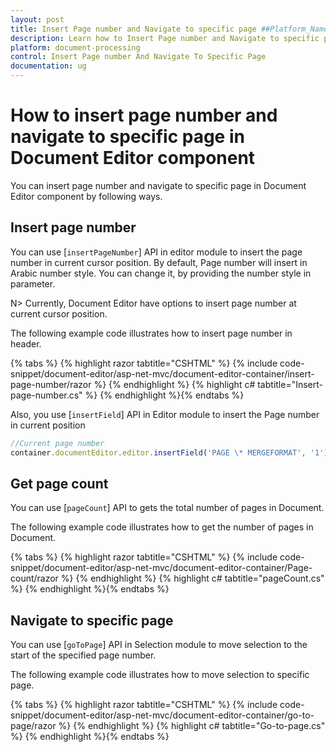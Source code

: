 ```yaml
---
layout: post
title: Insert Page number and Navigate to specific page ##Platform_Name## Document Editor Component
description: Learn how to Insert Page number and Navigate to specific page from the Syncfusion ##Platform_Name## Document Editor Component
platform: document-processing
control: Insert Page number And Navigate To Specific Page
documentation: ug
---
```


# How to insert page number and navigate to specific page in Document Editor component

You can insert page number and navigate to specific page in Document Editor component by following ways.

## Insert page number

You can use [`insertPageNumber`] API in editor module to insert the page number in current cursor position. By default, Page number will insert in Arabic number style. You can change it, by providing the number style in parameter.

N> Currently, Document Editor have options to insert page number at current cursor position.

The following example code illustrates how to insert page number in header.


{% tabs %}
{% highlight razor tabtitle="CSHTML" %}
{% include code-snippet/document-editor/asp-net-mvc/document-editor-container/insert-page-number/razor %}
{% endhighlight %}
{% highlight c# tabtitle="Insert-page-number.cs" %}
{% endhighlight %}{% endtabs %}

Also, you use [`insertField`] API in Editor module to insert the Page number in current position

```typescript
//Current page number
container.documentEditor.editor.insertField('PAGE \* MERGEFORMAT', '1');
```

## Get page count

You can use [`pageCount`] API to gets the total number of pages in Document.

The following example code illustrates how to get the number of pages in Document.


{% tabs %}
{% highlight razor tabtitle="CSHTML" %}
{% include code-snippet/document-editor/asp-net-mvc/document-editor-container/Page-count/razor %}
{% endhighlight %}
{% highlight c# tabtitle="pageCount.cs" %}
{% endhighlight %}{% endtabs %}
## Navigate to specific page

You can use [`goToPage`] API in Selection module to move selection to the start of the specified page number.

The following example code illustrates how to move selection to specific page.

{% tabs %}
{% highlight razor tabtitle="CSHTML" %}
{% include code-snippet/document-editor/asp-net-mvc/document-editor-container/go-to-page/razor %}
{% endhighlight %}
{% highlight c# tabtitle="Go-to-page.cs" %}
{% endhighlight %}{% endtabs %}